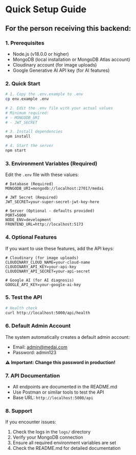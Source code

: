 # Quick Setup Guide

## For the person receiving this backend:

### 1. Prerequisites
- Node.js (v18.0.0 or higher)
- MongoDB (local installation or MongoDB Atlas account)
- Cloudinary account (for image uploads)
- Google Generative AI API key (for AI features)

### 2. Quick Start
```bash
# 1. Copy the .env.example to .env
cp env.example .env

# 2. Edit the .env file with your actual values
# Minimum required:
# - MONGODB_URI
# - JWT_SECRET

# 3. Install dependencies
npm install

# 4. Start the server
npm start
```

### 3. Environment Variables (Required)
Edit the `.env` file with these values:

```env
# Database (Required)
MONGODB_URI=mongodb://localhost:27017/medai

# JWT Secret (Required)
JWT_SECRET=your-super-secret-jwt-key-here

# Server (Optional - defaults provided)
PORT=5000
NODE_ENV=development
FRONTEND_URL=http://localhost:5173
```

### 4. Optional Features
If you want to use these features, add the API keys:

```env
# Cloudinary (for image uploads)
CLOUDINARY_CLOUD_NAME=your-cloud-name
CLOUDINARY_API_KEY=your-api-key
CLOUDINARY_API_SECRET=your-api-secret

# Google AI (for AI diagnosis)
GOOGLE_API_KEY=your-google-ai-key
```

### 5. Test the API
```bash
# Health check
curl http://localhost:5000/api/health
```

### 6. Default Admin Account
The system automatically creates a default admin account:
- Email: admin@medai.com
- Password: admin123

**⚠️ Important: Change this password in production!**

### 7. API Documentation
- All endpoints are documented in the README.md
- Use Postman or similar tools to test the API
- Base URL: `http://localhost:5000/api`

### 8. Support
If you encounter issues:
1. Check the logs in the `logs/` directory
2. Verify your MongoDB connection
3. Ensure all required environment variables are set
4. Check the README.md for detailed documentation
